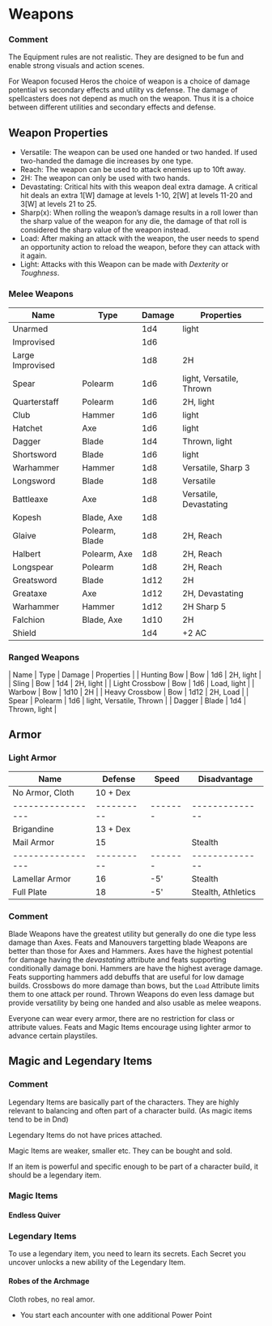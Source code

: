 # Weapons

### Comment
The Equipment rules are not realistic.
They are designed to be fun and enable strong visuals and action scenes.

For Weapon focused Heros the choice of weapon is a choice of damage potential vs secondary effects and utility vs defense.
The damage of spellcasters does not depend as much on the weapon.
Thus it is a choice between different utilities and secondary effects and defense.

## Weapon Properties
* Versatile: The weapon can be used one handed or two handed. If used two-handed the damage die increases by one type.
* Reach: The weapon can be used to attack enemies up to 10ft away.
* 2H: The weapon can only be used with two hands.
* Devastating: Critical hits with this weapon deal extra damage. A critical hit deals an extra 1[W] damage at levels 1-10, 2[W] at levels 11-20 and 3[W] at levels 21 to 25.
* Sharp(x): When rolling the weapon’s damage results in a roll lower than the sharp value of the weapon for any die, the damage of that roll is considered the sharp value of the weapon instead.
* Load: After making an attack with the weapon, the user needs to spend an opportunity action to reload the weapon, before they can attack with it again.
* Light: Attacks with this Weapon can be made with *Dexterity* or *Toughness*.

### Melee Weapons
| Name           | Type         | Damage | Properties |
|----------------|----------------|------|------------|
| Unarmed        |                | 1d4  | light |
| Improvised     |                | 1d6  | |
| Large Improvised |              | 1d8  | 2H |
| Spear          | Polearm        | 1d6  | light, Versatile, Thrown |
| Quarterstaff    | Polearm        | 1d6  | 2H, light|
| Club           | Hammer         | 1d6  | light |
| Hatchet        | Axe            | 1d6  | light |
| Dagger         | Blade          | 1d4  | Thrown, light |
| Shortsword     | Blade          | 1d6  | light |
| Warhammer      | Hammer         | 1d8  | Versatile, Sharp 3 |
| Longsword      | Blade          | 1d8  | Versatile |
| Battleaxe      | Axe            | 1d8  | Versatile, Devastating|
| Kopesh         | Blade, Axe     | 1d8  | |
| Glaive         | Polearm, Blade | 1d8  | 2H, Reach |
| Halbert        | Polearm, Axe   | 1d8  | 2H, Reach |
| Longspear      | Polearm        | 1d8  | 2H, Reach |
| Greatsword     | Blade          | 1d12 | 2H |
| Greataxe       | Axe            | 1d12 | 2H, Devastating |
| Warhammer      | Hammer         | 1d12 | 2H  Sharp 5 |
| Falchion       | Blade, Axe     | 1d10 | 2H |
| Shield         |                | 1d4  | +2 AC |

### Ranged Weapons
| Name           | Type           | Damage | Properties |
| Hunting Bow    | Bow            | 1d6  | 2H, light |
| Sling          | Bow            | 1d4  | 2H, light |
| Light Crossbow | Bow            | 1d6  | Load, light |
| Warbow         | Bow            | 1d10 | 2H |
| Heavy Crossbow | Bow            | 1d12 | 2H, Load |
| Spear          | Polearm        | 1d6  | light, Versatile, Thrown |
| Dagger         | Blade          | 1d4  | Thrown, light |

## Armor

### Light Armor
| Name            | Defense  | Speed | Disadvantage | 
|-----------------|----------|-------|--------------|
| No Armor, Cloth | 10 + Dex |       |              |
|-----------------|----------|-------|--------------|
| Brigandine      | 13 + Dex |       |              |
| Mail Armor      | 15       |       | Stealth      |
|-----------------|----------|-------|--------------|
| Lamellar Armor  | 16       | -5'   | Stealth      |
| Full Plate      | 18       | -5'   | Stealth, Athletics |

### Comment
Blade Weapons have the greatest utility but generally do one die type less damage than Axes.
Feats and Manouvers targetting blade Weapons are better than those for Axes and Hammers.
Axes have the highest potential for damage having the *devastating* attribute and feats supporting conditionally damage boni.
Hammers are have the highest average damage. Feats supporting hammers add debuffs that are useful for low damage builds.
Crossbows do more damage than bows, but the `Load` Attribute limits them to one attack per round.
Thrown Weapons do even less damage but provide versatility by being one handed and also usable as melee weapons.

Everyone can wear every armor, there are no restriction for class or attribute values.
Feats and Magic Items encourage using lighter armor to advance certain playstiles.

## Magic and Legendary Items
### Comment
Legendary Items are basically part of the characters.
They are highly relevant to balancing and often part of a character build. (As magic items tend to be in Dnd)

Legendary Items do not have prices attached.

Magic Items are weaker, smaller etc.
They can be bought and sold.

If an item is powerful and specific enough to be part of a character build, it should be a legendary item.


### Magic Items

#### Endless Quiver

### Legendary Items
To use a legendary item, you need to learn its secrets.
Each Secret you uncover unlocks a new ability of the Legendary Item.

#### 

#### Robes of the Archmage
Cloth robes, no real amor.

* You start each ancounter with one additional Power Point
